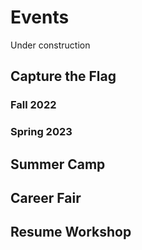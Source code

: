 # Events

Under construction

## Capture the Flag

### Fall 2022

### Spring 2023

## Summer Camp

## Career Fair

## Resume Workshop
